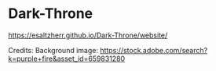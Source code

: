 # Dark-Throne

https://esaltzherr.github.io/Dark-Throne/website/

Credits:
Background image: https://stock.adobe.com/search?k=purple+fire&asset_id=659831280
